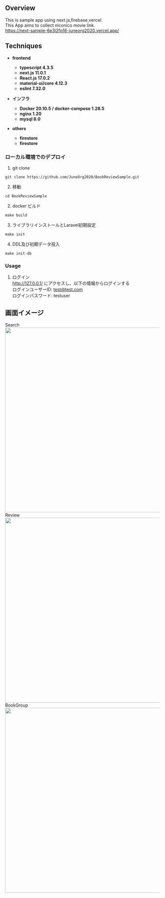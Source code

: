 ## Overview

This is sample app using next.js,firebase,vercel.<br>
This App aims to collect niconico movie link.<br>
https://next-sample-6e3i2fp16-juneorg2020.vercel.app/

## Techniques

* __frontend__
  * __typescript 4.3.5__
  * __next.js 11.0.1__
  * __React.js 17.0.2__
  * __material-ui/core 4.12.3__
  * __eslint 7.32.0__

* __インフラ__
  * __Docker 20.10.5 / docker-compose 1.28.5__
  * __nginx 1.20__
  * __mysql 8.0__

* __others__
  * __firestore__
  * __firestore__

### ローカル環境でのデプロイ
1.  git clone
```terminal
git clone https://github.com/JuneOrg2020/BookReviewSample.git
```

2.  移動
```terminal
cd BookReviewSample
```

2.  docker ビルド
```terminal
make build
```

3.  ライブラリインストールとLaravel初期設定
```terminal
make init
```

4.  DDL及び初期データ投入
```terminal
make init-db
```

### Usage

1. ログイン<br>
http://127.0.0.1/ にアクセスし、以下の情報からログインする<br>
ログインユーザーID: test@test.com <br>
ログインパスワード: testuser <br>

## 画面イメージ
 Search <br>
<img src="https://user-images.githubusercontent.com/64642177/127508184-f72c9b82-f1fa-4408-9426-77201ab062aa.png" width=600><br>
 Review <br>
<img src="https://user-images.githubusercontent.com/64642177/127508205-2ba1684f-8e99-4654-b4e6-a903f6762ff9.png" width=600><br>
 BookGroup <br>
<img src="https://user-images.githubusercontent.com/64642177/127508210-367d3b25-8c71-41e5-ae96-104a98223180.png" width=600><br>
